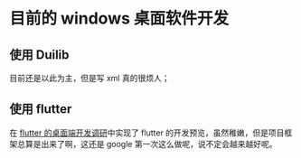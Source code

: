 # 目前的 windows 桌面软件开发

## 使用 Duilib

目前还是以此为主，但是写 xml 真的很烦人；

## 使用 flutter

在 [flutter 的桌面端开发调研](../flutter/windows桌面端.md)中实现了 flutter 的开发预览，虽然稚嫩，但是项目框架总算是出来了啊，这还是 google 第一次这么做呢，说不定会越来越好呢。


